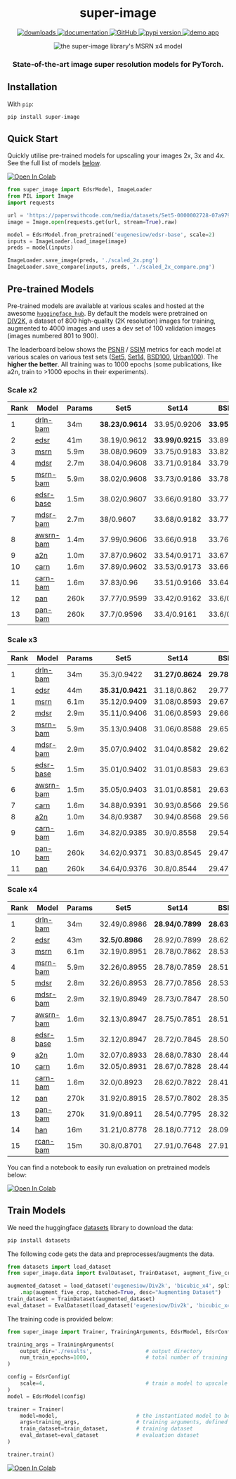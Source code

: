 <h1 align="center">super-image</h1>

<p align="center">
    <a href="https://pypi.org/project/super-image/">
        <img alt="downloads" src="https://img.shields.io/pypi/dm/super-image">
    </a>
    <a href="https://eugenesiow.github.io/super-image/">
        <img alt="documentation" src="https://img.shields.io/badge/docs-mkdocs-blue.svg?style=flat">
    </a>
    <a href="https://github.com/eugenesiow/super-image/blob/main/LICENSE">
		<img alt="GitHub" src="https://img.shields.io/github/license/eugenesiow/super-image.svg?color=blue">
	</a>
    <a href="https://pypi.org/project/super-image/">
        <img alt="pypi version" src="https://img.shields.io/pypi/v/super-image.svg">
    </a>
    <a href="https://huggingface.co/spaces/eugenesiow/super-image">
        <img alt="demo app" src="https://img.shields.io/badge/demo-spaces-purple.svg?style=flat">
    </a>
</p>

<p align="center">
    <img align="center" alt="the super-image library's MSRN x4 model" src="https://github.com/eugenesiow/super-image/raw/main/docs/banner.png">
</p>

<h3 align="center">
    <p>State-of-the-art image super resolution models for PyTorch.</p>
</h3>

## Installation

With `pip`:
```bash
pip install super-image
```

## Quick Start

Quickly utilise pre-trained models for upscaling your images 2x, 3x and 4x. See the full list of models [below](#pre-trained-models).

[![Open In Colab](https://colab.research.google.com/assets/colab-badge.svg)](https://colab.research.google.com/github/eugenesiow/super-image-notebooks/blob/master/notebooks/Upscale_Images_with_Pretrained_super_image_Models.ipynb "Open in Colab")

```python
from super_image import EdsrModel, ImageLoader
from PIL import Image
import requests

url = 'https://paperswithcode.com/media/datasets/Set5-0000002728-07a9793f_zA3bDjj.jpg'
image = Image.open(requests.get(url, stream=True).raw)

model = EdsrModel.from_pretrained('eugenesiow/edsr-base', scale=2)
inputs = ImageLoader.load_image(image)
preds = model(inputs)

ImageLoader.save_image(preds, './scaled_2x.png')
ImageLoader.save_compare(inputs, preds, './scaled_2x_compare.png')
```

## Pre-trained Models
Pre-trained models are available at various scales and hosted at the awesome [`huggingface_hub`](https://huggingface.co/models?filter=super-image). By default the models were pretrained on [DIV2K](https://huggingface.co/datasets/eugenesiow/Div2k), a dataset of 800 high-quality (2K resolution) images for training, augmented to 4000 images and uses a dev set of 100 validation images (images numbered 801 to 900). 

The leaderboard below shows the 
[PSNR](https://en.wikipedia.org/wiki/Peak_signal-to-noise_ratio#Quality_estimation_with_PSNR) / [SSIM](https://en.wikipedia.org/wiki/Structural_similarity#Algorithm) 
metrics for each model at various scales on various test sets ([Set5](https://huggingface.co/datasets/eugenesiow/Set5), 
[Set14](https://huggingface.co/datasets/eugenesiow/Set14), 
[BSD100](https://huggingface.co/datasets/eugenesiow/BSD100), 
[Urban100](https://huggingface.co/datasets/eugenesiow/Urban100)). The **higher the better**. 
All training was to 1000 epochs (some publications, like a2n, train to >1000 epochs in their experiments). 

### Scale x2

|Rank   |Model  	                                                |Params         |Set5  	            |Set14  	        |BSD100  	        |Urban100  	        |
|---    |---	                                                    |---            |---                |---	            |---	            |---	            |
|1      |[drln-bam](https://huggingface.co/eugenesiow/drln-bam)     |34m            |**38.23/0.9614**   |33.95/0.9206  	    |**33.95/0.9269**   |**32.81/0.9339**   |
|2      |[edsr](https://huggingface.co/eugenesiow/edsr)  	        |41m            |38.19/0.9612       |**33.99/0.9215**  	|33.89/0.9266       |32.68/0.9331       |
|3      |[msrn](https://huggingface.co/eugenesiow/msrn)  	        |5.9m           |38.08/0.9609       |33.75/0.9183  	    |33.82/0.9258       |32.14/0.9287       |
|4      |[mdsr](https://huggingface.co/eugenesiow/mdsr)             |2.7m           |38.04/0.9608       |33.71/0.9184       |33.79/0.9256       |32.14/0.9283       |
|5      |[msrn-bam](https://huggingface.co/eugenesiow/msrn-bam)  	|5.9m           |38.02/0.9608       |33.73/0.9186  	    |33.78/0.9253       |32.08/0.9276       |
|6      |[edsr-base](https://huggingface.co/eugenesiow/edsr-base)  	|1.5m           |38.02/0.9607       |33.66/0.9180       |33.77/0.9254       |32.04/0.9276       |
|7      |[mdsr-bam](https://huggingface.co/eugenesiow/mdsr-bam)     |2.7m           |38/0.9607          |33.68/0.9182       |33.77/0.9253       |32.04/0.9272       |
|8      |[awsrn-bam](https://huggingface.co/eugenesiow/awsrn-bam)   |1.4m           |37.99/0.9606       |33.66/0.918        |33.76/0.9253       |31.95/0.9265       |
|9      |[a2n](https://huggingface.co/eugenesiow/a2n)   	        |1.0m           |37.87/0.9602       |33.54/0.9171       |33.67/0.9244       |31.71/0.9240       |
|10     |[carn](https://huggingface.co/eugenesiow/carn)             |1.6m           |37.89/0.9602       |33.53/0.9173       |33.66/0.9242       |31.62/0.9229       |
|11     |[carn-bam](https://huggingface.co/eugenesiow/carn-bam)     |1.6m           |37.83/0.96         |33.51/0.9166       |33.64/0.924        |31.53/0.922        |
|12     |[pan](https://huggingface.co/eugenesiow/pan)               |260k           |37.77/0.9599       |33.42/0.9162       |33.6/0.9235        |31.31/0.9197       |
|13     |[pan-bam](https://huggingface.co/eugenesiow/pan-bam)       |260k           |37.7/0.9596        |33.4/0.9161        |33.6/0.9234        |31.35/0.92         |

### Scale x3

|Rank   |Model  	                                                |Params         |Set5  	            |Set14  	        |BSD100  	        |Urban100  	        |
|---    |---	                                                    |---            |---                |---	            |---	            |---	            |
|1      |[drln-bam](https://huggingface.co/eugenesiow/drln-bam)     |34m            |35.3/0.9422        |**31.27/0.8624**   |**29.78/0.8224**   |**29.82/0.8828**   |
|1      |[edsr](https://huggingface.co/eugenesiow/edsr)             |44m            |**35.31/0.9421**   |31.18/0.862        |29.77/0.8224       |29.75/0.8825       |
|1      |[msrn](https://huggingface.co/eugenesiow/msrn)             |6.1m           |35.12/0.9409       |31.08/0.8593       |29.67/0.8198       |29.31/0.8743       |
|2      |[mdsr](https://huggingface.co/eugenesiow/mdsr)  	        |2.9m           |35.11/0.9406       |31.06/0.8593  	    |29.66/0.8196       |29.29/0.8738       |
|3      |[msrn-bam](https://huggingface.co/eugenesiow/msrn-bam)  	|5.9m           |35.13/0.9408       |31.06/0.8588  	    |29.65/0.8196       |29.26/0.8736       |
|4      |[mdsr-bam](https://huggingface.co/eugenesiow/mdsr-bam)  	|2.9m           |35.07/0.9402       |31.04/0.8582       |29.62/0.8188       |29.16/0.8717       |
|5      |[edsr-base](https://huggingface.co/eugenesiow/edsr-base)  	|1.5m           |35.01/0.9402       |31.01/0.8583       |29.63/0.8190       |29.19/0.8722       |
|6      |[awsrn-bam](https://huggingface.co/eugenesiow/awsrn-bam)   |1.5m           |35.05/0.9403       |31.01/0.8581       |29.63/0.8188       |29.14/0.871        |
|7      |[carn](https://huggingface.co/eugenesiow/carn)             |1.6m           |34.88/0.9391       |30.93/0.8566       |29.56/0.8173       |28.95/0.867        |
|8      |[a2n](https://huggingface.co/eugenesiow/a2n)   	        |1.0m           |34.8/0.9387        |30.94/0.8568       |29.56/0.8173       |28.95/0.8671       |
|9      |[carn-bam](https://huggingface.co/eugenesiow/carn-bam)     |1.6m           |34.82/0.9385       |30.9/0.8558        |29.54/0.8166       |28.84/0.8648       |
|10     |[pan-bam](https://huggingface.co/eugenesiow/pan-bam)       |260k           |34.62/0.9371       |30.83/0.8545       |29.47/0.8153       |28.64/0.861        |
|11     |[pan](https://huggingface.co/eugenesiow/pan)               |260k           |34.64/0.9376       |30.8/0.8544        |29.47/0.815        |28.61/0.8603       |

### Scale x4

|Rank   |Model  	                                                |Params         |Set5  	            |Set14  	        |BSD100  	        |Urban100  	        |
|---    |---	                                                    |---            |---                |---	            |---	            |---	            |
|1      |[drln-bam](https://huggingface.co/eugenesiow/drln-bam)     |34m            |32.49/0.8986       |**28.94/0.7899**   |**28.63/0.7686**   |26.53/0.7991       |
|2      |[edsr](https://huggingface.co/eugenesiow/edsr)             |43m            |**32.5/0.8986**    |28.92/0.7899       |28.62/0.7689       |**26.53/0.7995**   |
|3      |[msrn](https://huggingface.co/eugenesiow/msrn)             |6.1m           |32.19/0.8951       |28.78/0.7862       |28.53/0.7657       |26.12/0.7866       |
|4      |[msrn-bam](https://huggingface.co/eugenesiow/msrn-bam)  	|5.9m           |32.26/0.8955       |28.78/0.7859       |28.51/0.7651       |26.10/0.7857       |
|5      |[mdsr](https://huggingface.co/eugenesiow/mdsr)             |2.8m           |32.26/0.8953       |28.77/0.7856       |28.53/0.7653       |26.07/0.7851       |
|6      |[mdsr-bam](https://huggingface.co/eugenesiow/mdsr-bam)     |2.9m           |32.19/0.8949       |28.73/0.7847       |28.50/0.7645       |26.02/0.7834       |
|7      |[awsrn-bam](https://huggingface.co/eugenesiow/awsrn-bam)   |1.6m           |32.13/0.8947       |28.75/0.7851       |28.51/0.7647       |26.03/0.7838       |
|8      |[edsr-base](https://huggingface.co/eugenesiow/edsr-base)  	|1.5m           |32.12/0.8947       |28.72/0.7845       |28.50/0.7644       |26.02/0.7832       |
|9      |[a2n](https://huggingface.co/eugenesiow/a2n)               |1.0m           |32.07/0.8933       |28.68/0.7830       |28.44/0.7624       |25.89/0.7787       |
|10     |[carn](https://huggingface.co/eugenesiow/carn)             |1.6m           |32.05/0.8931       |28.67/0.7828       |28.44/0.7625       |25.85/0.7768       |
|11     |[carn-bam](https://huggingface.co/eugenesiow/carn-bam)     |1.6m           |32.0/0.8923        |28.62/0.7822       |28.41/0.7614       |25.77/0.7741       |
|12     |[pan](https://huggingface.co/eugenesiow/pan)               |270k           |31.92/0.8915       |28.57/0.7802       |28.35/0.7595       |25.63/0.7692       |
|13     |[pan-bam](https://huggingface.co/eugenesiow/pan-bam)       |270k           |31.9/0.8911        |28.54/0.7795       |28.32/0.7591       |25.6/0.7691        |
|14     |[han](https://huggingface.co/eugenesiow/han)               |16m            |31.21/0.8778       |28.18/0.7712       |28.09/0.7533       |25.1/0.7497        |
|15     |[rcan-bam](https://huggingface.co/eugenesiow/rcan-bam)     |15m            |30.8/0.8701        |27.91/0.7648       |27.91/0.7477       |24.75/0.7346       |

You can find a notebook to easily run evaluation on pretrained models below:

[![Open In Colab](https://colab.research.google.com/assets/colab-badge.svg)](https://colab.research.google.com/github/eugenesiow/super-image-notebooks/blob/master/notebooks/Evaluate_Pretrained_super_image_Models.ipynb "Open in Colab")

## Train Models

We need the huggingface [datasets](https://huggingface.co/datasets?filter=task_ids:other-other-image-super-resolution) library to download the data:
```bash
pip install datasets
```
The following code gets the data and preprocesses/augments the data.

```python
from datasets import load_dataset
from super_image.data import EvalDataset, TrainDataset, augment_five_crop

augmented_dataset = load_dataset('eugenesiow/Div2k', 'bicubic_x4', split='train')\
    .map(augment_five_crop, batched=True, desc="Augmenting Dataset")                                # download and augment the data with the five_crop method
train_dataset = TrainDataset(augmented_dataset)                                                     # prepare the train dataset for loading PyTorch DataLoader
eval_dataset = EvalDataset(load_dataset('eugenesiow/Div2k', 'bicubic_x4', split='validation'))      # prepare the eval dataset for the PyTorch DataLoader
```

The training code is provided below:
```python
from super_image import Trainer, TrainingArguments, EdsrModel, EdsrConfig

training_args = TrainingArguments(
    output_dir='./results',                 # output directory
    num_train_epochs=1000,                  # total number of training epochs
)

config = EdsrConfig(
    scale=4,                                # train a model to upscale 4x
)
model = EdsrModel(config)

trainer = Trainer(
    model=model,                         # the instantiated model to be trained
    args=training_args,                  # training arguments, defined above
    train_dataset=train_dataset,         # training dataset
    eval_dataset=eval_dataset            # evaluation dataset
)

trainer.train()
```

[![Open In Colab](https://colab.research.google.com/assets/colab-badge.svg)](https://colab.research.google.com/github/eugenesiow/super-image-notebooks/blob/master/notebooks/Train_super_image_Models.ipynb "Open in Colab")